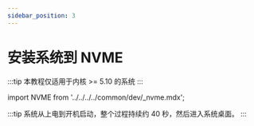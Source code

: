 ```yaml
---
sidebar_position: 3
---
```


# 安装系统到 NVME

:::tip
本教程仅适用于内核 >= 5.10 的系统
:::

import NVME from '../../../../common/dev/\_nvme.mdx';

<NVME model="rock-4b-plus" rsetup_path="../../radxa-os/rsetup" etcher_path="./boot-from-sd-card" download_path="../../download" pwr="12V/1.5A" />

:::tip
系统从上电到开机启动，整个过程持续约 40 秒，然后进入系统桌面。
:::
